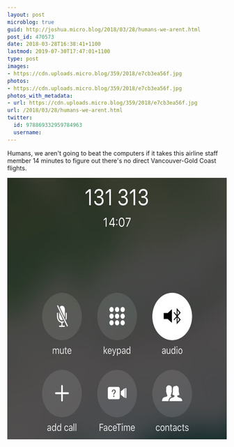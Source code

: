 ```yaml
---
layout: post
microblog: true
guid: http://joshua.micro.blog/2018/03/28/humans-we-arent.html
post_id: 470573
date: 2018-03-28T16:38:41+1100
lastmod: 2019-07-30T17:47:01+1100
type: post
images:
- https://cdn.uploads.micro.blog/359/2018/e7cb3ea56f.jpg
photos:
- https://cdn.uploads.micro.blog/359/2018/e7cb3ea56f.jpg
photos_with_metadata:
- url: https://cdn.uploads.micro.blog/359/2018/e7cb3ea56f.jpg
url: /2018/03/28/humans-we-arent.html
twitter:
  id: 978869332959784963
  username: 
---
```

Humans, we aren't going to beat the computers if it takes this airline staff member 14 minutes to figure out there's no direct Vancouver-Gold Coast flights.

<img src="uploads/2018/e7cb3ea56f.jpg" width="600" height="600" />
